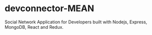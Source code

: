 # devconnector-MEAN
Social Network Application for Developers built with Nodejs, Express, MongoDB, React and Redux.
